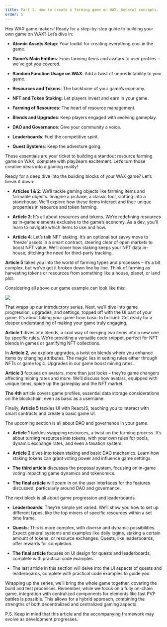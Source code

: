 ```yaml
---
title: Part 1. How to create a farming game on WAX. General concepts.
order: 5
---
```


Hey WAX game makers! Ready for a step-by-step guide to building your own game on WAX? Let’s dive in:

*   **Atomic Assets Setup**: Your toolkit for creating everything cool in the game.
    
*   **Game’s Main Entities**: From farming items and avatars to user profiles – we’ve got you covered.
    
*   **Random Function Usage on WAX**: Add a twist of unpredictability to your game.
    
*   **Resources and Tokens**: The backbone of your game’s economy.
    
*   **NFT and Token Staking**: Let players invest and earn in your game.
    
*   **Farming of Resources**: The heart of resource management.
    
*   **Blends and Upgrades**: Keep players engaged with evolving gameplay.
    
*   **DAO and Governance**: Give your community a voice.
    
*   **Leaderboards**: Fuel the competitive spirit.
    
*   **Quest Systems**: Keep the adventure going.
    

These essentials are your ticket to building a standout resource farming game on WAX, complete with play2earn excitement. Let’s turn those creative ideas into a gaming reality!

Ready for a deep dive into the building blocks of your WAX game? Let’s break it down:

*   **Articles 1 & 2**: We’ll tackle gaming objects like farming items and farmable objects. Imagine a pickaxe, a classic tool, slotting into a stonehouse. We’ll explore how these items interact and their unique properties in resource and token farming.
    
*   **Article 3**: It’s all about resources and tokens. We’re redefining resources as in-game elements exclusive to the game’s economy. As a dev, you’ll learn to navigate which items to use and how.
    
*   **Article 4**: Let’s talk NFT staking. It’s an optional but savvy move to ‘freeze’ assets in a smart contract, steering clear of open markets to boost NFT value. We’ll cover how staking keeps your NFT data in-house, ditching the need for third-party tracking.
    

**Article 5** takes you into the world of farming types and processes – it’s a bit complex, but we’ve got it broken down line by line. Think of farming as harvesting tokens or resources from something like a house, planet, or land plot.

Considering all above our game example can look like this:

![](/public/assets/images/tutorials/howto-create_farming_game/part1/Farming-screen-980x551.jpg)

That wraps up our introductory series. Next, we’ll dive into game progression, upgrades, and settings, topped off with the UI part of your game. It’s about taking your game from basic to brilliant. Get ready for a deeper understanding of making your game truly engaging.

**Article 1** dives into blends, a cool way of merging two items into a new one by specific rules. We’re providing a versatile code snippet, perfect for NFT blends in games or gamifying NFT collections.

In **Article 2**, we explore upgrades, a twist on blends where you enhance items by changing attributes. The magic lies in setting rules either through NFTs or game logic. Upgrades in our game boost mining rates.

**Article 3** focuses on avatars, more than just looks – they’re game changers affecting mining rates and more. We’ll discuss how avatars, equipped with unique items, spice up the gameplay and the NFT market.

**The 4th** article covers game profiles, essential data storage considerations on the blockchain, even as basic as a username.

Finally, **Article 5** tackles UI with ReactJS, teaching you to interact with smart contracts and create a basic game UI.

The upcoming section is all about DAO and governance in your game.

*   **Article 1** tackles swapping resources, a twist on the farming process. It’s about turning resources into tokens, with your own rules for pools, dynamic exchange rates, and even a taxation system.
    
*   **Article 2** dives into token staking and basic DAO mechanics. Learn how staking tokens can grant voting power and influence game settings.
    
*   **The third article** discusses the proposal system, focusing on in-game voting impacting game dynamics and tokenomics.
    
*   **The final article** will zoom in on the user interfaces for the features discussed, particularly around DAO and governance.
    

The next block is all about game progression and leaderboards.

*   **Leaderboards**: They’re simple yet varied. We’ll show you how to set up different types, like the top miners of specific resources within a set time frame.
    
*   **Quests**: This is more complex, with diverse and dynamic possibilities. Expect general systems and examples like daily logins, staking a certain amount of tokens, or resource exchanges. Quests, like leaderboards, offer rewards for completion.
    
*   **The final article** focuses on UI design for quests and leaderboards, complete with practical code examples.
    
*   The last article in this section will delve into the UI aspects of quests and leaderboards, complete with practical code examples to guide you.
    

Wrapping up the series, we’ll bring the whole game together, covering the build and test processes. Remember, while we focus on a fully on-chain game, integration with centralized components for elements like fast PVP battles is possible. This allows for a hybrid approach, combining the strengths of both decentralized and centralized gaming aspects.

P.S. Keep in mind that this article and the accompanying framework may evolve as development progresses.